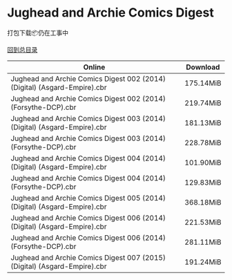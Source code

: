 # Jughead and Archie Comics Digest

打包下载📦仍在工事中

[回到总目录](/Catalogs.md)







Online | Download
--- | ---
Jughead and Archie Comics Digest 002 (2014) (Digital) (Asgard-Empire).cbr | 175.14MiB
Jughead and Archie Comics Digest 002 (2014) (Forsythe-DCP).cbr | 219.74MiB
Jughead and Archie Comics Digest 003 (2014) (Digital) (Asgard-Empire).cbr | 181.13MiB
Jughead and Archie Comics Digest 003 (2014) (Forsythe-DCP).cbr | 228.78MiB
Jughead and Archie Comics Digest 004 (2014) (Digital) (Asgard-Empire).cbr | 101.90MiB
Jughead and Archie Comics Digest 004 (2014) (Forsythe-DCP).cbr | 129.83MiB
Jughead and Archie Comics Digest 005 (2014) (Digital) (Asgard-Empire).cbr | 368.18MiB
Jughead and Archie Comics Digest 006 (2014) (Digital) (Asgard-Empire).cbr | 221.53MiB
Jughead and Archie Comics Digest 006 (2014) (Forsythe-DCP).cbr | 281.11MiB
Jughead and Archie Comics Digest 007 (2015) (Digital) (Asgard-Empire).cbr | 191.24MiB
